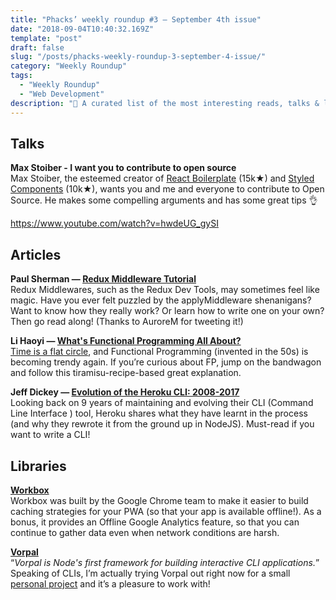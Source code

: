 ```yaml
---
title: "Phacks’ weekly roundup #3 — September 4th issue"
date: "2018-09-04T10:40:32.169Z"
template: "post"
draft: false
slug: "/posts/phacks-weekly-roundup-3-september-4-issue/"
category: "Weekly Roundup"
tags:
  - "Weekly Roundup"
  - "Web Development"
description: "📖 A curated list of the most interesting reads, talks & libraries I stumbled upon last week."
---
```


## Talks

**Max Stoiber - I want you to contribute to open source**<br />
Max Stoiber, the esteemed creator of [React Boilerplate](https://github.com/react-boilerplate/react-boilerplate) (15k★) and [Styled Components](https://github.com/styled-components/styled-components) (10k★), wants you and me and everyone to contribute to Open Source. He makes some compelling arguments and has some great tips 👌

https://www.youtube.com/watch?v=hwdeUG_gySI

## Articles

**Paul Sherman — [Redux Middleware Tutorial](https://www.pshrmn.com/tutorials/react/redux-middleware/)**<br />
Redux Middlewares, such as the Redux Dev Tools, may sometimes feel like magic. Have you ever felt puzzled by the applyMiddleware shenanigans? Want to know how they really work? Or learn how to write one on your own? Then go read along! (Thanks to AuroreM for tweeting it!)

**Li Haoyi — [What's Functional Programming All About?](http://www.lihaoyi.com/post/WhatsFunctionalProgrammingAllAbout.html)**<br />
[Time is a flat circle](https://www.google.fr/url?sa=t&rct=j&q=&esrc=s&source=web&cd=1&cad=rja&uact=8&ved=0ahUKEwjuvIam6YnWAhXLvRQKHRtoBeAQtwIIJjAA&url=https%3A%2F%2Fwww.youtube.com%2Fwatch%3Fv%3D0mhZBLUyybo&usg=AFQjCNHUmd3APnFb3gxGYxyBetB8z4L3uw), and Functional Programming (invented in the 50s) is becoming trendy again. If you’re curious about FP, jump on the bandwagon and follow this tiramisu-recipe-based great explanation.

**Jeff Dickey — [Evolution of the Heroku CLI: 2008-2017](https://blog.heroku.com/evolution-of-heroku-cli-2008-2017)**<br />
Looking back on 9 years of maintaining and evolving their CLI (Command Line Interface ) tool, Heroku shares what they have learnt in the process (and why they rewrote it from the ground up in NodeJS). Must-read if you want to write a CLI!

## Libraries

**[Workbox](https://github.com/GoogleChrome/workbox)**<br />
Workbox was built by the Google Chrome team to make it easier to build caching strategies for your PWA (so that your app is available offline!). As a bonus, it provides an Offline Google Analytics feature, so that you can continue to gather data even when network conditions are harsh.

**[Vorpal](https://github.com/dthree/vorpal)**<br />
“_Vorpal is Node's first framework for building interactive CLI applications._”
Speaking of CLIs, I’m actually trying Vorpal out right now for a small [personal project](https://github.com/phacks/nereo-cli) and it’s a pleasure to work with!
